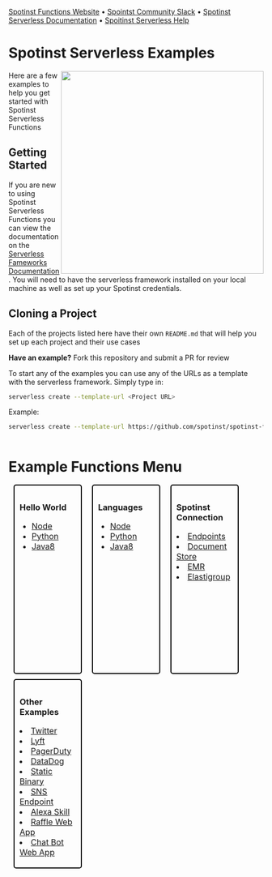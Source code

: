 
[Spotinst Functions Website](https://spotinst.com/products/spotinst-functions/) • [Spointst Community Slack](https://join.slack.com/t/spotinst-community/shared_invite/enQtMjM5MjUzMDYwMzY4LTQ4YjNkODgyNmE3MGE4ZjU3MjdmZmQ0ZTk3NTZmOTNmZmI3NjFhYjYwNzI1MzAxMzM1Yzk3NTY5MDhiN2U3Zjg) • [Spotinst Serverless Documentation](https://serverless.com/framework/docs/providers/spotinst/) • [Spoitinst Serverless Help](https://help.spotinst.com/hc/en-us/categories/115000701089-Spotinst-Functions-)

# Spotinst Serverless Examples

<img align="right" width="400" src="./assets/terminal.jpg" />

Here are a few examples to help you get started with Spotinst Serverless Functions

## Getting Started 

If you are new to using Spotinst Serverless Functions you can view the documentation on the [Serverless Fameworks Documentation](https://serverless.com/framework/docs/providers/spotinst/). You will need to have the serverless framework installed on your local machine as well as set up your Spotinst credentials.

## Cloning a Project

Each of the projects listed here have their own `README.md` that will help you set up each project and their use cases

**Have an example?** Fork this repository and submit a PR for review

To start any of the examples you can use any of the URLs as a template with the serverless framework. Simply type in:

```bash
serverless create --template-url <Project URL>
```

Example:

```bash
serverless create --template-url https://github.com/spotinst/spotinst-functions-examples/tree/master/node-spotinst-api-getGroups
```

<style>
.menu-group{
	display:inline-block;
}
.single-menu{
	width: 22%;
	min-height:350px;
    float:left;
    border: 2px solid black;
    border-radius: 5px;
	padding: 10px 10px;
	margin: 10px 10px;
	margin-top: 0px;
}
li{
	font-size: 16px;
}
</style>

<div class="menu-group">
	<h1>Example Functions Menu</h1>
	<div class="single-menu">
		<h3>Hello World</h3>
		<ul>
			<a href="./node-hello-world"><li>Node</li></a>
			<a href="./python-hello-world"><li>Python</li></a>
			<a href="./java8-hello-world"><li>Java8</li></a>
		</ul>
	</div>
   	<div class="single-menu">
		<h3>Languages</h3>
		<ul>
			<a href="./node"><li>Node</li></a>
			<a href="./python"><li>Python</li></a>
			<a href="./java8"><li>Java8</li></a>
		</ul>
	</div>
	<div class="single-menu">
		<h3>Spotinst Connection</h3>
			<a href="./endpoints"><li>Endpoints</li></a>
			<a href="./document-store"><li>Document Store</li></a>
			<a href="./emr"><li>EMR</li></a>
			<a href="./elastigroup"><li>Elastigroup</li></a>
	</div>
	<div class="single-menu">
		<h3>Other Examples</h3>
			<a href="./node-twitter-vision"><li>Twitter</li></a>
			<a href="./node-lyft-webApp"><li>Lyft</li></a>
			<a href="./node-pagerduty-connection"><li>PagerDuty</li></a>
			<a href="./datadog"><li>DataDog</li></a>
			<a href="./node-static-binary"><li>Static Binary</li></a>
			<a href="./node-sns-endpoint"><li>SNS Endpoint</li></a>
			<a href="./node-alexa-skill"><li>Alexa Skill</li></a>
			<a href="./node-raffle-app"><li>Raffle Web App</li></a>
			<a href="./node-simple-chatbot"><li>Chat Bot Web App</li></a>
	</div>
</div>
